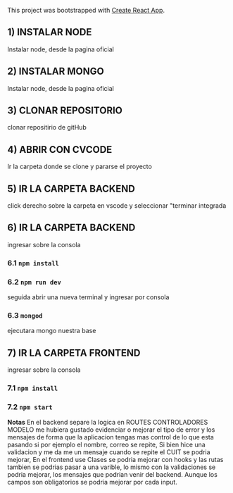 This project was bootstrapped with [Create React App](https://github.com/facebook/create-react-app).

## 1) INSTALAR NODE
Instalar node, desde la pagina oficial
## 2) INSTALAR MONGO
Instalar node, desde la pagina oficial
## 3) CLONAR REPOSITORIO
clonar repositirio de gitHub
## 4) ABRIR CON CVCODE
Ir  la carpeta donde se clone y pararse el proyecto
## 5) IR LA CARPETA BACKEND
click derecho sobre la carpeta en vscode y seleccionar "terminar integrada
## 6) IR LA CARPETA BACKEND
 ingresar sobre la consola
### 6.1 `npm install`
### 6.2 `npm run dev`
 seguida abrir una nueva terminal y ingresar por consola 
### 6.3 `mongod`
ejecutara mongo nuestra  base
## 7) IR LA CARPETA FRONTEND
 ingresar sobre la consola
### 7.1 `npm install`
### 7.2 `npm start`



**Notas**
 En el backend separe la logica en  ROUTES CONTROLADORES MODELO
 me hubiera gustado evidenciar o mejorar el tipo de error y los mensajes de forma
 que la aplicacion tengas mas control de lo que esta pasando si por ejemplo el nombre, correo 
 se repite, Si bien hice una validacion y me da me un mensaje cuando se repite el CUIT se podria 
 mejorar, 
 En el frontend use Clases se podria mejorar con hooks y 
 las rutas tambien se podrias pasar a una varible,
 lo mismo con la validaciones se podria mejorar, los mensajes
 que podrian venir del backend. Aunque los campos son obligatorios
 se podria mejorar por cada input.